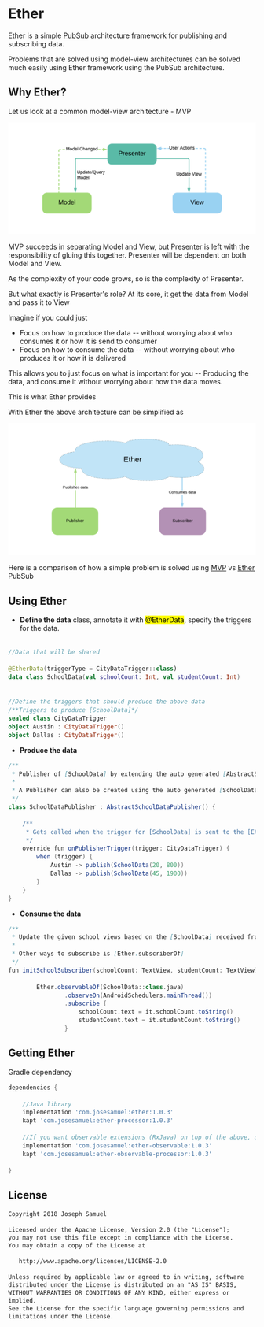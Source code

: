 # Ether

Ether is a simple [PubSub](https://en.wikipedia.org/wiki/Publish%E2%80%93subscribe_pattern) architecture framework for publishing and subscribing data. 

Problems that are solved using model-view architectures can be solved much easily using Ether framework using the PubSub architecture.

**Why Ether?**
--------

Let us look at a common model-view architecture - MVP

![MVP Pattern](docs/mvp.png)

MVP succeeds in separating Model and View, but Presenter is left with the responsibility of gluing this together. Presenter will be dependent on both Model and View. 

As the complexity of your code grows, so is the complexity of Presenter. 

But what exactly is Presenter's role? At its core, it get the data from Model and pass it to View

Imagine if you could just 

* Focus on how to produce the data -- without worrying about who consumes it or how it is send to consumer
* Focus on how to consume the data -- without worrying about who produces it or how it is delivered

This allows you to just focus on what is important for you -- Producing the data, and consume it without worrying about how the data moves. 
 
This is what Ether provides

With Ether the above architecture can be simplified as

![MVP Pattern](docs/ether.png)



Here is a comparison of how a simple problem is solved using [MVP](https://github.com/josesamuel/ether/tree/master/MVPSample/src/main/java/sample/mvp) vs [Ether](https://github.com/josesamuel/ether/tree/master/EtherSample/src/main/java/sample/ether) PubSub



**Using Ether**
--------


* **Define the data** class, annotate it with <mark>@EtherData</mark>, specify the triggers for the data. 

```kotlin

//Data that will be shared

@EtherData(triggerType = CityDataTrigger::class)
data class SchoolData(val schoolCount: Int, val studentCount: Int)


//Define the triggers that should produce the above data
/**Triggers to produce [SchoolData]*/
sealed class CityDataTrigger
object Austin : CityDataTrigger()
object Dallas : CityDataTrigger()

```

* **Produce the data**

```groovy
/**
 * Publisher of [SchoolData] by extending the auto generated [AbstractSchoolDataPublisher]
 *
 * A Publisher can also be created using the auto generated [SchoolDataPublisher]
 */
class SchoolDataPublisher : AbstractSchoolDataPublisher() {

    /**
     * Gets called when the trigger for [SchoolData] is sent to the [Ether]
     */
    override fun onPublisherTrigger(trigger: CityDataTrigger) {
        when (trigger) {
            Austin -> publish(SchoolData(20, 800))
            Dallas -> publish(SchoolData(45, 1900))
        }
    }
}
```

* **Consume the data**

```groovy
/**
 * Update the given school views based on the [SchoolData] received from [Ether]
 *
 * Other ways to subscribe is [Ether.subscriberOf]
 */
fun initSchoolSubscriber(schoolCount: TextView, studentCount: TextView) =

        Ether.observableOf(SchoolData::class.java)
                .observeOn(AndroidSchedulers.mainThread())
                .subscribe {
                    schoolCount.text = it.schoolCount.toString()
                    studentCount.text = it.studentCount.toString()
                }

```




Getting Ether
--------


Gradle dependency

```groovy
dependencies {

	//Java library
	implementation 'com.josesamuel:ether:1.0.3'
    kapt 'com.josesamuel:ether-processor:1.0.3'
   
    //If you want observable extensions (RxJava) on top of the above, use the following instead 
    implementation 'com.josesamuel:ether-observable:1.0.3'
    kapt 'com.josesamuel:ether-observable-processor:1.0.3'

}
```


License
-------

    Copyright 2018 Joseph Samuel

    Licensed under the Apache License, Version 2.0 (the "License");
    you may not use this file except in compliance with the License.
    You may obtain a copy of the License at

       http://www.apache.org/licenses/LICENSE-2.0

    Unless required by applicable law or agreed to in writing, software
    distributed under the License is distributed on an "AS IS" BASIS,
    WITHOUT WARRANTIES OR CONDITIONS OF ANY KIND, either express or implied.
    See the License for the specific language governing permissions and
    limitations under the License.


